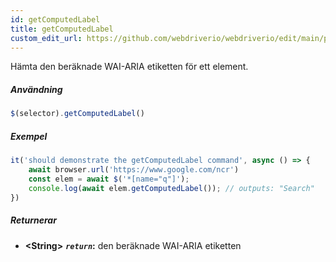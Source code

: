 ```yaml
---
id: getComputedLabel
title: getComputedLabel
custom_edit_url: https://github.com/webdriverio/webdriverio/edit/main/packages/webdriverio/src/commands/element/getComputedLabel.ts
---
```


Hämta den beräknade WAI-ARIA etiketten för ett element.

##### Användning

```js
$(selector).getComputedLabel()
```

##### Exempel

```js title="getComputedLabel.js"
it('should demonstrate the getComputedLabel command', async () => {
    await browser.url('https://www.google.com/ncr')
    const elem = await $('*[name="q"]');
    console.log(await elem.getComputedLabel()); // outputs: "Search"
})
```

##### Returnerar

- **&lt;String&gt;**
            **<code><var>return</var></code>:**  den beräknade WAI-ARIA etiketten
